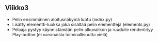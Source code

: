 ## Viikko3

-   Pelin ensimmäinen aloitusnäkymä luotu (index.py)
-   Lisätty elementti-luokka joka sisältää pelin elementtejä (elements.py)
-   Pelaaja pystyy käynnistämään pelin alkuvalikon ja ruudulle renderöityy Play-button (ei varsinaista toiminallisuutta vielä)
